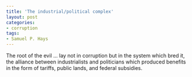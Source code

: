 ```yaml
---
title: 'The industrial/political complex'
layout: post
categories:
- corruption
tags:
- Samuel P. Hays
---
```


The root of the evil ... lay not in corruption but in the system which bred it, the alliance between industrialists and politicians which produced benefits in the form of tariffs, public lands, and federal subsidies.